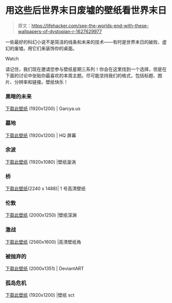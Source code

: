 # 用这些后世界末日废墟的壁纸看世界末日

> 原文：<https://lifehacker.com/see-the-worlds-end-with-these-wallpapers-of-dystopian-r-1627629977>

一些最好的科幻小说不是简洁的线条和未来的技术——有时是世界末日的破败、虚幻的废墟。用它们来装饰你的桌面。

Watch

请记住，我们现在邀请您参与壁纸星期三系列！你会在这里找到一个选择，但是在下面的讨论中张贴你最喜欢的本周主题。尽可能坚持我们的格式，包括标题、图片、分辨率和链接。壁纸快乐！

### 黑暗的未来

[下载此壁纸](http://cdn.garcya.us/wp-content/uploads/2011/12/garcya_us_different95.jpg) (1920x1200) | Garcya.us

### 墓地

[下载此壁纸](http://hqscreen.com/destruction-graveyards-wallpaper-82386/) (1920x1200) | HQ 屏幕

### 余波

[下载此壁纸](http://www.wallpapervortex.com/wallpaper-5180_apocalyptic_destruction.html#.U_5IHlVuFaQ) (1920x1080) |壁纸漩涡

### 桥

[下载此壁纸](http://1hdwallpapers.com/destroyed_bridge-wallpaper.html)(2240 x 1488)| 1 号高清壁纸

### 伦敦

[下载此壁纸](http://wall.alphacoders.com/big.php?i=97702) (2000x1250) |壁纸深渊

### 激战

[下载此壁纸](http://hdwallpapercorner.com/5610/fantasy-city-ruins) (2560x1600) |高清壁纸角

### 被抛弃的

[下载此壁纸](http://balu991.deviantart.com/art/1290367868260-314032871) (2000x1351) | DeviantART

### 孤岛危机

[下载此壁纸](http://www.wallpapersct.com/wallpaper/crysis-3-new-york.html) (1920x1200) |壁纸 sct